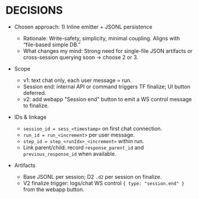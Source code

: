 # DECISIONS

- Chosen approach: 1) Inline emitter + JSONL persistence
  - Rationale: Write-safety, simplicity, minimal coupling. Aligns with “file-based simple DB.”
  - What changes my mind: Strong need for single-file JSON artifacts or cross-session querying soon → choose 2 or 3.

- Scope
  - v1: text chat only, each user message = run.
  - Session end: internal API or command triggers TF finalize; UI button deferred.
  - v2: add webapp "Session end" button to emit a WS control message to finalize.

- IDs & linkage
  - `session_id = sess_<timestamp>` on first chat connection.
  - `run_id = run_<increment>` per user message.
  - `step_id = step_<runIdx>_<increment>` within run.
  - Link parent/child: record `response_parent_id` and `previous_response_id` when available.

- Artifacts
  - Base JSONL per session; D2 `.d2` per session on finalize.
  - V2 finalize trigger: logs/chat WS control `{ type: "session.end" }` from the webapp button.
